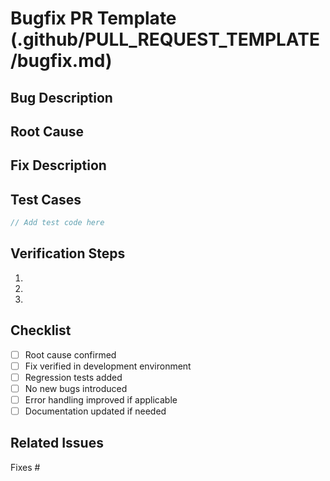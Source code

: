 # Bugfix PR Template (.github/PULL_REQUEST_TEMPLATE/bugfix.md)

## Bug Description
<!-- Describe the bug that is being fixed -->

## Root Cause
<!-- What was causing the bug? -->

## Fix Description
<!-- How does your fix address the issue? -->

## Test Cases
<!-- Describe the test cases you added to prevent regression -->
```rust
// Add test code here
```

## Verification Steps
<!-- List steps to verify the fix works -->
1.
2.
3.

## Checklist

- [ ] Root cause confirmed
- [ ] Fix verified in development environment
- [ ] Regression tests added
- [ ] No new bugs introduced
- [ ] Error handling improved if applicable
- [ ] Documentation updated if needed

## Related Issues

Fixes #
